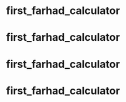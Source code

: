 # first_farhad_calculator
# first_farhad_calculator
# first_farhad_calculator
# first_farhad_calculator
